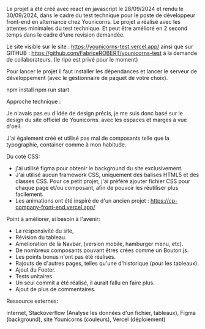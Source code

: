 Le projet a été créé avec react en javascript le 28/09/2024 et rendu le 30/09/2024, dans le cadre du test technique pour le poste de développeur front-end en alternance chez Younicorns.
Le projet a réalisé avec les attentes minimales du test technique. Et peut être amélioré en 2 second temps dans le cadre d'une revision demandée.

Le site visible sur le site : https://younicorns-test.vercel.app/
ainsi que sur GITHUB : https://github.com/FabriceROBERT/younicorns-test à la demande de collaborateurs. (le ripo est privé pour le moment)

Pour lancer le projet il faut installer les dépendances et lancer le serveur de développement (avec le gestionnaire de paquet de votre choix).

npm install
npm run start

Approche technique :

Je n'avais pas eu d'idée de design précis, je me suis donc basé sur le design du site officiel de Younicorns.
avec les espaces et marges à vue d'oeil.

J'ai également créé et utilisé pas mal de composants telle que la typographie, container comme à mon habitude.

Du coté CSS:

- j'ai utilisé figma pour obtenir le background du site exclusivement.
- J'ai utilisé aucun framework CSS, uniquement des balises HTML5 et des classes CSS. Pour ce petit projet, j'ai préféré ajouter fichier CSS pour chaque page et/ou composant, afin de pouvoir les réutiliser plus facilement.
- Les animations ont été inspiré de d'un ancien projet : https://cp-company-front-end.vercel.app/

Point à améliorer, si besoin à l'avenir:

- La responsivité du site,
- Révision du tableau.
- Amelioration de la Navbar, (version mobile, hamburger menu, etc).
- De nombreux composants pouvant êtres crées comme un Bouton.js.
- Les points bonus n'ont pas été réalisés.
- Rajouts de d'autres pages, telles qu'une d'historique (pour les tableaux).
- Ajout du Footer.
- Tests unitaires.
- Un seul commit a été réalisé, il aurait fallu en faire plus.
- Ajout de plus de commentaires.

Ressource externes:

internet, Stackoverflow (Analyse les données d'un fichier, tableaux), Figma (background), site Younicorns (couleurs), Vercel (déploiement)
